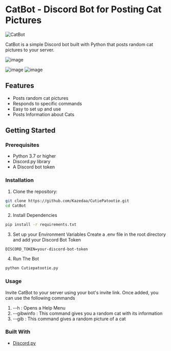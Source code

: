 # CatBot - Discord Bot for Posting Cat Pictures

![CatBot](https://img.shields.io/badge/CatBot-v1.0-brightgreen)

CatBot is a simple Discord bot built with Python that posts random cat pictures to your server.

![image](https://github.com/Kazedaa/CutiePatootie/assets/120291477/5240f8e3-df44-4de3-92df-4931a3d6671f) 

![image](https://github.com/Kazedaa/CutiePatootie/assets/120291477/5cc8a0de-a0d9-40e7-a3ee-4cdc41fd7707) ![image](https://github.com/Kazedaa/CutiePatootie/assets/120291477/8bdf61e7-01ea-4712-a13d-9d4595b14ff4)

## Features

- Posts random cat pictures
- Responds to specific commands
- Easy to set up and use
- Posts Information about Cats

## Getting Started

### Prerequisites

- Python 3.7 or higher
- Discord.py library
- A Discord bot token

### Installation

1. Clone the repository:

```bash
git clone https://github.com/Kazedaa/CutiePatootie.git
cd CatBot
```

2. Install Dependencies

```bash
pip install -r requirements.txt
```

3. Set up your Environment Variables
Create a .env file in the root directory and add your Discord Bot Token
```
DISCORD_TOKEN=your-discord-bot-token
```
4. Run The Bot
```bash
python Cutiepatootie.py
```

### Usage 
Invite CatBot to your server using your bot's invite link. Once added, you can use the following commands
1. --h : Opens a Help Menu
2. --gibwinfo : This command gives you a random cat with its information
3. --gib : This command gives a random picture of a cat

### Built With 
   - [Discord.py](https://discordpy.readthedocs.io/en/stable/#)
